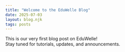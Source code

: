 ```yaml
---
title: "Welcome to the EduWelle Blog"
date: 2025-07-03
layout: blog.njk
tags: posts
---
```


This is our very first blog post on EduWelle!  
Stay tuned for tutorials, updates, and announcements.
